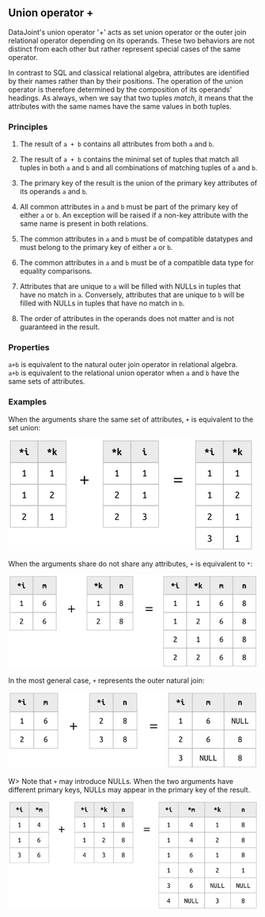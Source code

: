 ## Union operator +
DataJoint's union operator '+' acts as set union operator or the outer join relational operator depending on its operands.  These two behaviors are not distinct from each other but rather represent special cases of the same operator.

In contrast to SQL and classical relational algebra, attributes are identified by their names rather than by their positions. The operation of the union operator is therefore determined by the composition of its operands' headings.  As always, when we say that two tuples *match*, it means that the attributes with the same names have the same values in both tuples.

### Principles 
1. The result of `a + b` contains all attributes from both `a` and `b`. 
1. The result of `a + b` contains the minimal set of tuples that match all tuples in both `a` and `b` and all combinations of matching tuples of `a` and `b`.
1. The primary key of the result is the union of the primary key attributes of its operands `a` and `b`.
1.  All common attributes in `a` and `b` must be part of the primary key of either `a` or `b`.  An exception will be raised if a non-key attribute with the same name is present in both relations.
1. The common attributes in `a` and `b` must be of compatible datatypes and must belong to the primary key of either `a` or `b`.
1. The common attributes in `a` and `b` must be of a compatible data type for equality comparisons.
1. Attributes that are unique to `a` will be filled with NULLs in tuples that have no match in `a`.  Conversely, attributes that are unique to `b` will be filled with NULLs in tuples that have no match in `b`.


1.  The order of attributes in the operands does not matter and is not guaranteed in the result.

### Properties 
`a+b` is equivalent to the natural outer join operator in relational algebra.  
`a+b` is equivalent to the relational union  operator when `a` and `b` have the same sets of attributes. 

### Examples

When the arguments share the same set of attributes, `+` is equivalent to  the set union:

![](images/union-example1.png)

When the arguments share do not share any attributes, `+` is equivalent to `*`: 

![](images/union-example2.png)

In the most general case, `+` represents the outer natural join: 

![](images/union-example3.png)

W> Note that `+` may introduce NULLs.  When the two arguments have different primary keys, NULLs may appear in the primary key of the result.

![](images/union-example4.png)
